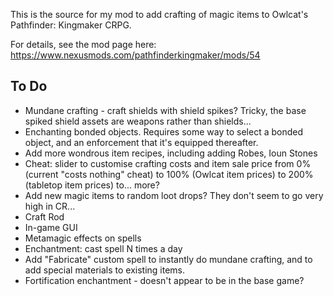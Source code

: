 This is the source for my mod to add crafting of magic items to Owlcat's Pathfinder: Kingmaker CRPG.

For details, see the mod page here: https://www.nexusmods.com/pathfinderkingmaker/mods/54

## To Do
* Mundane crafting - craft shields with shield spikes?  Tricky, the base spiked shield assets are weapons rather than shields...
* Enchanting bonded objects.  Requires some way to select a bonded object, and an enforcement that it's equipped thereafter.
* Add more wondrous item recipes, including adding Robes, Ioun Stones
* Cheat: slider to customise crafting costs and item sale price from 0% (current "costs nothing" cheat) to 100% (Owlcat
    item prices) to 200% (tabletop item prices) to... more?
* Add new magic items to random loot drops?  They don't seem to go very high in CR...
* Craft Rod
* In-game GUI
* Metamagic effects on spells
* Enchantment: cast spell N times a day
* Add "Fabricate" custom spell to instantly do mundane crafting, and to add special materials to existing items.
* Fortification enchantment - doesn't appear to be in the base game?
